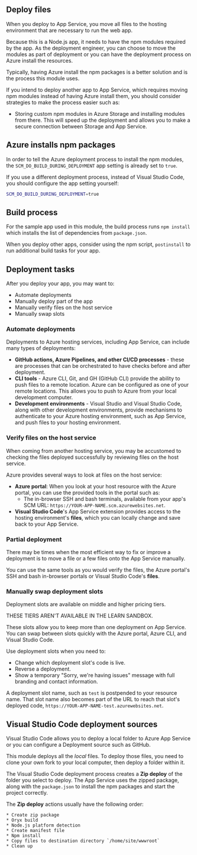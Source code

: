 ## Deploy files

When you deploy to App Service, you move all files to the hosting environment that are necessary to run the web app. 

Because this is a Node.js app, it needs to have the npm modules required by the app. As the deployment engineer, you can choose to move the modules as part of deployment or you can have the deployment process on Azure install the resources. 

Typically, having Azure install the npm packages is a better solution and is the process this module uses. 

If you intend to deploy another app to App Service, which requires moving npm modules instead of having Azure install them, you should consider strategies to make the process easier such as: 

* Storing custom npm modules in Azure Storage and installing modules from there. This will speed up the deployment and allows you to make a secure connection between Storage and App Service.

## Azure installs npm packages

In order to tell the Azure deployment process to install the npm modules, the `SCM_DO_BUILD_DURING_DEPLOYMENT` app setting is already set to `true`. 

If you use a different deployment process, instead of Visual Studio Code, you should configure the app setting yourself:

```bash
SCM_DO_BUILD_DURING_DEPLOYMENT=true
```

## Build process

For the sample app used in this module, the build process runs `npm install` which installs the list of dependencies from `package.json`. 

When you deploy other apps, consider using the npm script, `postinstall` to run additional build tasks for your app. 

## Deployment tasks

After you deploy your app, you may want to:

* Automate deployments
* Manually deploy part of the app
* Manually verify files on the host service
* Manually swap slots

### Automate deployments

Deployments to Azure hosting services, including App Service, can include many types of deployments:

* **GitHub actions, Azure Pipelines, and other CI/CD processes** - these are processes that can be orchestrated to have checks before and after deployment.
* **CLI tools** - Azure CLI, Git, and GH (GitHub CLI) provide the ability to push files to a remote location. Azure can be configured as one of your remote locations. This allows you to push to Azure from your local development computer.
* **Development environments** - Visual Studio and Visual Studio Code, along with other development environments, provide mechanisms to authenticate to your Azure hosting environment, such as App Service, and push files to your hosting environment. 

### Verify files on the host service

When coming from another hosting service, you may be accustomed to checking the files deployed successfully by reviewing files on the host service. 

Azure provides several ways to look at files on the host service:
* **Azure portal**: When you look at your host resource with the Azure portal, you can use the provided tools in the portal such as:
    * The in-browser SSH and bash terminals, available from your app's SCM URL: `https://YOUR-APP-NAME.scm.azurewebsites.net`.
* **Visual Studio Code**'s App Service extension provides access to the hosting environment's **files**, which you can locally change and save back to your App Service. 

### Partial deployment

There may be times when the most efficient way to fix or improve a deployment is to move a file or a few files onto the App Service manually.

You can use the same tools as you would verify the files, the Azure portal's SSH and bash in-browser portals or Visual Studio Code's **files**. 

### Manually swap deployment slots

Deployment slots are available on middle and higher pricing tiers. 

THESE TIERS AREN'T AVAILABLE IN THE LEARN SANDBOX.

These slots allow you to keep more than one deployment on App Service. You can swap between slots quickly with the Azure portal, Azure CLI, and Visual Studio Code. 

Use deployment slots when you need to:
* Change which deployment slot's code is live.
* Reverse a deployment.
* Show a temporary "Sorry, we're having issues" message with full branding and contact information.

A deployment slot name, such as `test` is postpended to your resource name. That slot name also becomes part of the URL to reach that slot's deployed code, `https://YOUR-APP-NAME-test.azurewebsites.net`.

## Visual Studio Code deployment sources

Visual Studio Code allows you to deploy a local folder to Azure App Service or you can configure a Deployment source such as GitHub. 

This module deploys all the _local_ files. To deploy those files, you need to clone your own fork to your local computer, then deploy a folder within it.

The Visual Studio Code deployment process creates a **Zip deploy** of the folder you select to deploy. The App Service uses the zipped package, along with the `package.json` to install the npm packages and start the project correctly. 

The **Zip deploy** actions usually have the following order:

    * Create zip package
    * Oryx build
    * Node.js platform detection
    * Create manifest file
    * Npm install
    * Copy files to destination directory `/home/site/wwwroot`
    * Clean up 